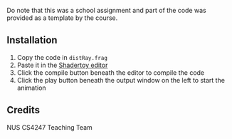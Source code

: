 Do note that this was a school assignment and part of the code was provided as a template by the course.

## Installation
1. Copy the code in `distRay.frag`
2. Paste it in the [Shadertoy editor](https://www.shadertoy.com/new)
3. Click the compile button beneath the editor to compile the code
4. Click the play button beneath the output window on the left to start the animation

## Credits
NUS CS4247 Teaching Team